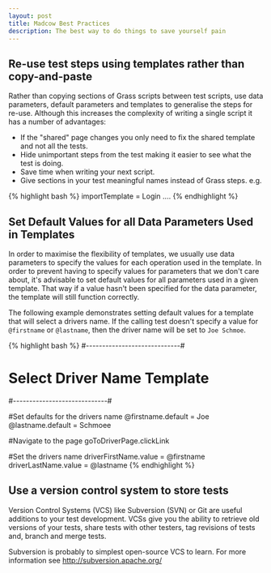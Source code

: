 ```yaml
---
layout: post
title: Madcow Best Practices
description: The best way to do things to save yourself pain
---
```


## Re-use test steps using templates rather than copy-and-paste

Rather than copying sections of Grass scripts between test scripts, use data parameters, default parameters  and templates to generalise the steps for re-use. Although this increases the complexity of writing a single script it has a number of advantages:

* If the "shared" page changes you only need to fix the shared template and not all the tests.
* Hide unimportant steps from the test making it easier to see what the test is doing.
* Save time when writing your next script.
* Give sections in your test meaningful names instead of Grass steps. e.g.

{% highlight bash %}
importTemplate  = Login
....
{% endhighlight %}

## Set Default Values for all Data Parameters Used in Templates

In order to maximise the flexibility of templates, we usually use data parameters to specify the values for each operation used in the template. In order to prevent having to specify values for parameters that we don't care about, it's advisable to set default values for all parameters used in a given template. That way if a value hasn't been specified for the data parameter, the template will still function correctly.

The following example demonstrates setting default values for a template that will select a drivers name. If the calling test doesn't specify a value for ``@firstname`` or ``@lastname``, then the driver name will be set to ``Joe Schmoe``.

{% highlight bash %}
#-----------------------------#
# Select Driver Name Template #
#-----------------------------#

#Set defaults for the drivers name
@firstname.default = Joe
@lastname.default = Schmoee

#Navigate to the page
goToDriverPage.clickLink

#Set the drivers name
driverFirstName.value = @firstname
driverLastName.value = @lastname
{% endhighlight %}

## Use a version control system to store tests

Version Control Systems (VCS) like Subversion (SVN) or Git are useful additions to your test development. VCSs give you the ability to retrieve old versions of your tests, share tests with other testers, tag revisions of tests and, branch and merge tests.

Subversion is probably to simplest open-source VCS to learn. For more information see http://subversion.apache.org/
